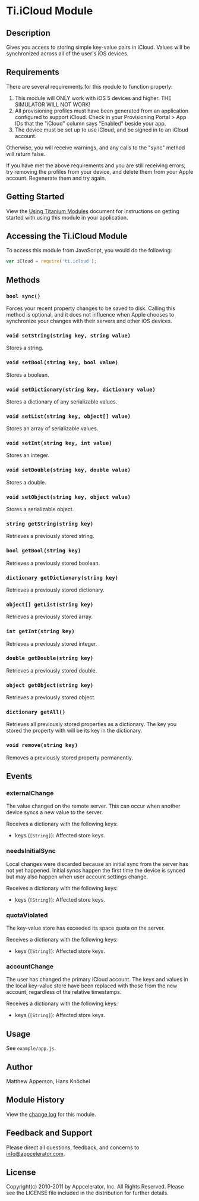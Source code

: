 # Ti.iCloud Module

## Description

Gives you access to storing simple key-value pairs in iCloud. Values will be synchronized across all of the user's iOS devices.


## Requirements

There are several requirements for this module to function properly:

1. This module will ONLY work with iOS 5 devices and higher. THE SIMULATOR WILL NOT WORK!
2. All provisioning profiles must have been generated from an application configured to support iCloud. Check in your Provisioning Portal > App IDs that the "iCloud" column says "Enabled" beside your app.
3. The device must be set up to use iCloud, and be signed in to an iCloud account.

Otherwise, you will receive warnings, and any calls to the "sync" method will return false.

If you have met the above requirements and you are still receiving errors, try removing the profiles from your device, and delete them from your Apple account. Regenerate them and try again.

## Getting Started

View the [Using Titanium Modules](http://docs.appcelerator.com/titanium/latest/#!/guide/Using_Titanium_Modules) document for instructions on getting
started with using this module in your application.

## Accessing the Ti.iCloud Module

To access this module from JavaScript, you would do the following:
```js
var iCloud = require('ti.icloud');
```

## Methods

### `bool sync()`
Forces your recent property changes to be saved to disk. Calling this method is optional, and it does not influence
when Apple chooses to synchronize your changes with their servers and other iOS devices.

### `void setString(string key, string value)`
Stores a string.

### `void setBool(string key, bool value)`
Stores a boolean.

### `void setDictionary(string key, dictionary value)`
Stores a dictionary of any serializable values.

### `void setList(string key, object[] value)`
Stores an array of serializable values.

### `void setInt(string key, int value)`
Stores an integer.

### `void setDouble(string key, double value)`
Stores a double.

### `void setObject(string key, object value)`
Stores a serializable object.

### `string getString(string key)`
Retrieves a previously stored string.

### `bool getBool(string key)`
Retrieves a previously stored boolean.

### `dictionary getDictionary(string key)`
Retrieves a previously stored dictionary.

### `object[] getList(string key)`
Retrieves a previously stored array.

### `int getInt(string key)`
Retrieves a previously stored integer.

### `double getDouble(string key)`
Retrieves a previously stored double.

### `object getObject(string key)`
Retrieves a previously stored object.

### `dictionary getAll()`
Retrieves all previously stored properties as a dictionary. The key you stored the property with will be its key in the dictionary.

### `void remove(string key)`
Removes a previously stored property permanently.


## Events

### externalChange
The value changed on the remote server. This can occur when another device syncs a new value to the server.

Receives a dictionary with the following keys:

* keys (`[String]`): Affected store keys.

### needsInitialSync
Local changes were discarded because an initial sync from the server has not yet happened. Initial syncs happen the
first time the device is synced but may also happen when user account settings change.

Receives a dictionary with the following keys:

* keys (`[String]`): Affected store keys.

### quotaViolated
The key-value store has exceeded its space quota on the server.

Receives a dictionary with the following keys:

* keys (`[String]`): Affected store keys.

### accountChange
The user has changed the primary iCloud account.
The keys and values in the local key-value store have been replaced with those from the new account, regardless
of the relative timestamps.

Receives a dictionary with the following keys:

* keys (`[String]`): Affected store keys.

## Usage
See `example/app.js`.

## Author
Matthew Apperson, Hans Knöchel

## Module History
View the [change log](./documentation/changelog.md) for this module.

## Feedback and Support

Please direct all questions, feedback, and concerns to [info@appcelerator.com](mailto:info@appcelerator.com?subject=iOS%20iCloud%20Module).

## License
Copyright(c) 2010-2011 by Appcelerator, Inc. All Rights Reserved. Please see the LICENSE file included in the distribution for further details.

